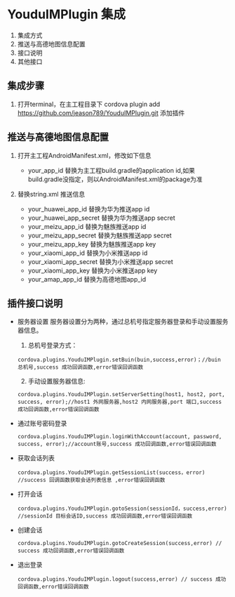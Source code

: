 # YouduIMPlugin 集成
1. 集成方式
2. 推送与高德地图信息配置
3. 接口说明
4. 其他接口


## 集成步骤


1. 打开terminal，在主工程目录下 cordova plugin add https://github.com/jeason789/YouduIMPlugin.git 添加插件

## 推送与高德地图信息配置


1. 打开主工程AndroidManifest.xml，修改如下信息
	- your\_app\_id 替换为主工程build.gradle的application id,如果build.gradle没指定，则以AndroidManifest.xml的package为准
	
2. 替换string.xml 推送信息
	- 	your\_huawei\_app\_id 替换为华为推送app id
	- 	your\_huawei\_app\_secret 替换为华为推送app secret
	- 	your\_meizu\_app\_id 替换为魅族推送app id
	- 	your\_meizu\_app\_secret 替换为魅族推送app secret
	- 	your\_meizu\_app\_key 替换为魅族推送app key
	- 	your\_xiaomi\_app\_id 替换为小米推送app id
	- 	your\_xiaomi\_app\_secret 替换为小米推送app secret
	- 	your\_xiaomi\_app\_key 替换为小米推送app key
	- 	your\_amap\_app\_id 替换为高德地图app_id



## 插件接口说明


- 服务器设置
  服务器设置分为两种，通过总机号指定服务器登录和手动设置服务器信息。
  1. 总机号登录方式：
	```
	cordova.plugins.YouduIMPlugin.setBuin(buin,success,error)；//buin 总机号,success 成功回调函数,error错误回调函数
	```
  2. 手动设置服务器信息:
	```
	cordova.plugins.YouduIMPlugin.setServerSetting(host1, host2, port, success, error);//host1 外网服务器,host2 内网服务器,port 端口,success 成功回调函数,error错误回调函数
	```

-  通过账号密码登录 

	```
	cordova.plugins.YouduIMPlugin.loginWithAccount(account, password, success, error);//account账号,success 成功回调函数,error错误回调函数
	```

- 获取会话列表

	```
	cordova.plugins.YouduIMPlugin.getSessionList(success，error) //success 回调函数获取会话列表信息 ,error错误回调函数
	```	

- 打开会话

	```
	cordova.plugins.YouduIMPlugin.gotoSession(sessionId，success,error) //sessionId 目标会话ID,success 成功回调函数,error错误回调函数
	```

- 创建会话

	```
	cordova.plugins.YouduIMPlugin.gotoCreateSession(success,error) // success 成功回调函数,error错误回调函数
	```
	
- 退出登录
	
	```
	cordova.plugins.YouduIMPlugin.logout(success,error) // success 成功回调函数,error错误回调函数
	```
	

